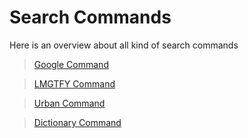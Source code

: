 # Search Commands

Here is an overview about all kind of search commands

>[Google Command](./google.md)

>[LMGTFY Command](./lmgtfy.md)

>[Urban Command](./urban.md)

>[Dictionary Command](./dictionary.md)

<CustomLayout/>